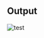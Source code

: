 ## Output

![test](https://github.com/rumenski11/MPLAB-Xpress-Board-PIC16F18877/blob/main/Documents/PIC16F_OLED_Output.gif)